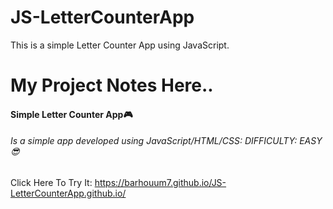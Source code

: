 # JS-LetterCounterApp
This is a simple Letter Counter App using JavaScript.
# My Project Notes Here..
#### Simple Letter Counter App🎮
###### Is a simple app developed using JavaScript/HTML/CSS: DIFFICULTY: EASY😎
Click Here To Try It: https://barhouum7.github.io/JS-LetterCounterApp.github.io/
